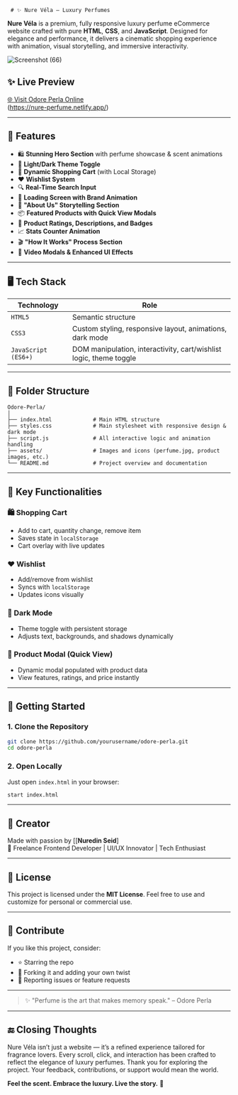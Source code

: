      # ✨ Nure Véla – Luxury Perfumes                                                      
                               
**Nure Véla** is a premium, fully responsive luxury perfume eCommerce website crafted with pure **HTML**, **CSS**, and **JavaScript**. Designed for elegance and performance, it delivers a cinematic shopping experience with animation, visual storytelling, and immersive interactivity.
   
     
![Screenshot (66)](https://github.com/user-attachments/assets/0b8f02a4-cda1-4f82-8140-94b3b5e14943)

 
## ✨ Live Preview 

[🌐 Visit Odore Perla Online]((https://nure-perfume.netlify.app/))  
(https://nure-perfume.netlify.app/)

---

## 🌟 Features

* 🛍️ **Stunning Hero Section** with perfume showcase & scent animations
* 🌙 **Light/Dark Theme Toggle**
* 🛒 **Dynamic Shopping Cart** (with Local Storage)
* ❤️ **Wishlist System**
* 🔍 **Real-Time Search Input**
* 💨 **Loading Screen with Brand Animation**
* 👑 **"About Us" Storytelling Section**
* 📦 **Featured Products with Quick View Modals**
* 🧾 **Product Ratings, Descriptions, and Badges**
* 📈 **Stats Counter Animation**
* 🎬 **"How It Works" Process Section**
* 🎥 **Video Modals & Enhanced UI Effects**

---

## 🖥️ Tech Stack

| Technology          | Role                                                               |
| ------------------- | ------------------------------------------------------------------ |
| `HTML5`             | Semantic structure                                                 |
| `CSS3`              | Custom styling, responsive layout, animations, dark mode           |
| `JavaScript (ES6+)` | DOM manipulation, interactivity, cart/wishlist logic, theme toggle |

---

## 📂 Folder Structure

```plaintext
Odore-Perla/
│
├── index.html             # Main HTML structure
├── styles.css             # Main stylesheet with responsive design & dark mode
├── script.js              # All interactive logic and animation handling
├── assets/                # Images and icons (perfume.jpg, product images, etc.)
└── README.md              # Project overview and documentation
```

---

## 🔧 Key Functionalities

### 🛍️ Shopping Cart

* Add to cart, quantity change, remove item
* Saves state in `localStorage`
* Cart overlay with live updates

### ❤️ Wishlist

* Add/remove from wishlist
* Syncs with `localStorage`
* Updates icons visually

### 🌙 Dark Mode

* Theme toggle with persistent storage
* Adjusts text, backgrounds, and shadows dynamically

### 🧪 Product Modal (Quick View)

* Dynamic modal populated with product data
* View features, ratings, and price instantly

---



## 🚀 Getting Started

### 1. Clone the Repository

```bash
git clone https://github.com/yourusername/odore-perla.git
cd odore-perla
```

### 2. Open Locally

Just open `index.html` in your browser:

```bash
start index.html
```

---

## 🧠 Creator

Made with passion by [[**Nuredin Seid**]<br>
🚀 Freelance Frontend Developer | UI/UX Innovator | Tech Enthusiast

---

## 📜 License

This project is licensed under the **MIT License**. Feel free to use and customize for personal or commercial use.

---

## 🙌 Contribute

If you like this project, consider:

* ⭐ Starring the repo
* 🔀 Forking it and adding your own twist
* 🐞 Reporting issues or feature requests

---


> ✨ "Perfume is the art that makes memory speak." – Odore Perla

---

## 🔚 Closing Thoughts

 Nure Véla isn’t just a website — it’s a refined experience tailored for fragrance lovers. Every scroll, click, and interaction has been crafted to reflect the elegance of luxury perfumes. Thank you for exploring the project. Your feedback, contributions, or support would mean the world.

**Feel the scent. Embrace the luxury. Live the story.** 🌸
